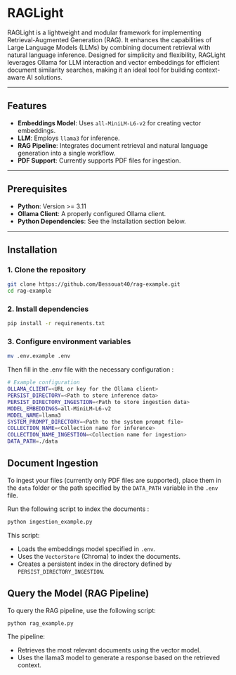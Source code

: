 # RAGLight

RAGLight is a lightweight and modular framework for implementing Retrieval-Augmented Generation (RAG). It enhances the capabilities of Large Language Models (LLMs) by combining document retrieval with natural language inference.
Designed for simplicity and flexibility, RAGLight leverages Ollama for LLM interaction and vector embeddings for efficient document similarity searches, making it an ideal tool for building context-aware AI solutions.

---

## Features

- **Embeddings Model**: Uses `all-MiniLM-L6-v2` for creating vector embeddings.
- **LLM**: Employs `llama3` for inference.
- **RAG Pipeline**: Integrates document retrieval and natural language generation into a single workflow.
- **PDF Support**: Currently supports PDF files for ingestion.

---

## Prerequisites

- **Python**: Version >= 3.11
- **Ollama Client**: A properly configured Ollama client.
- **Python Dependencies**: See the Installation section below.

---

## Installation

### 1. Clone the repository

```bash
git clone https://github.com/Bessouat40/rag-example.git
cd rag-example
```

### 2. Install dependencies

```bash
pip install -r requirements.txt
```

### 3. Configure environment variables

```bash
mv .env.example .env
```

Then fill in the .env file with the necessary configuration :

```bash
# Example configuration
OLLAMA_CLIENT=<URL or key for the Ollama client>
PERSIST_DIRECTORY=<Path to store inference data>
PERSIST_DIRECTORY_INGESTION=<Path to store ingestion data>
MODEL_EMBEDDINGS=all-MiniLM-L6-v2
MODEL_NAME=llama3
SYSTEM_PROMPT_DIRECTORY=<Path to the system prompt file>
COLLECTION_NAME=<Collection name for inference>
COLLECTION_NAME_INGESTION=<Collection name for ingestion>
DATA_PATH=./data
```

## Document Ingestion

To ingest your files (currently only PDF files are supported), place them in the `data` folder or the path specified by the `DATA_PATH` variable in the `.env` file.

Run the following script to index the documents :

```bash
python ingestion_example.py
```

This script:

- Loads the embeddings model specified in `.env`.
- Uses the `VectorStore` (Chroma) to index the documents.
- Creates a persistent index in the directory defined by `PERSIST_DIRECTORY_INGESTION`.

## Query the Model (RAG Pipeline)

To query the RAG pipeline, use the following script:

```bash
python rag_example.py
```

The pipeline:

- Retrieves the most relevant documents using the vector model.
- Uses the llama3 model to generate a response based on the retrieved context.

